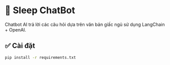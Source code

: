 # 🧠 Sleep ChatBot

Chatbot AI trả lời các câu hỏi dựa trên văn bản giấc ngủ sử dụng LangChain + OpenAI.

## ✅ Cài đặt

```bash
pip install -r requirements.txt
```
